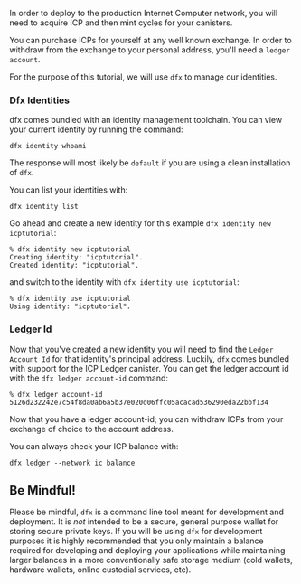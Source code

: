 In order to deploy to the production Internet Computer network, you will need to acquire ICP and then mint cycles for your canisters.

You can purchase ICPs for yourself at any well known exchange. In order to withdraw from the exchange to your personal address, you'll need a `ledger account`.

For the purpose of this tutorial, we will use `dfx` to manage our identities.

### Dfx Identities

dfx comes bundled with an identity management toolchain. You can view your current identity by running the command:

```
dfx identity whoami
```

The response will most likely be `default` if you are using a clean installation of `dfx`.

You can list your identities with:
```
dfx identity list
```

Go ahead and create a new identity for this example `dfx identity new icptutorial`:

```
% dfx identity new icptutorial
Creating identity: "icptutorial".
Created identity: "icptutorial".
```

and switch to the identity with `dfx identity use icptutorial`:

```
% dfx identity use icptutorial
Using identity: "icptutorial".
```

### Ledger Id

Now that you've created a new identity you will need to find the `Ledger Account Id` for that identity's principal address. Luckily, `dfx` comes bundled with support for the ICP Ledger canister. You can get the ledger account id with the `dfx ledger account-id` command:

```
% dfx ledger account-id
5126d232242e7c54f8da0ab6a5b37e020d06ffc05acacad536290eda22bbf134
```

Now that you have a ledger account-id; you can withdraw ICPs from your exchange of choice to the account address.

You can always check your ICP balance with:

```
dfx ledger --network ic balance
```

## Be Mindful!

Please be mindful, `dfx` is a command line tool meant for development and deployment. It is *not* intended to be a secure, general purpose wallet for storing secure private keys. If you will be using `dfx` for development purposes it is highly recommended that you only maintain a balance required for developing and deploying your applications while maintaining larger balances in a more conventionally safe storage medium (cold wallets, hardware wallets, online custodial services, etc).